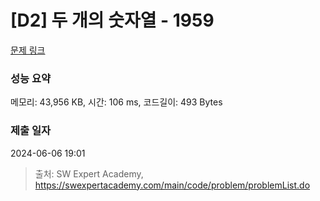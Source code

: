 # [D2] 두 개의 숫자열 - 1959 

[문제 링크](https://swexpertacademy.com/main/code/problem/problemDetail.do?contestProbId=AV5PpoFaAS4DFAUq) 

### 성능 요약

메모리: 43,956 KB, 시간: 106 ms, 코드길이: 493 Bytes

### 제출 일자

2024-06-06 19:01



> 출처: SW Expert Academy, https://swexpertacademy.com/main/code/problem/problemList.do
